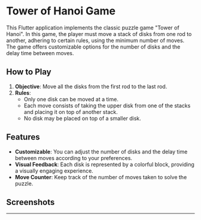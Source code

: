 # Tower of Hanoi Game

This Flutter application implements the classic puzzle game "Tower of Hanoi". In this game, the player must move a stack of disks from one rod to another, adhering to certain rules, using the minimum number of moves. The game offers customizable options for the number of disks and the delay time between moves.

## How to Play

1. **Objective**: Move all the disks from the first rod to the last rod.
2. **Rules**:
   - Only one disk can be moved at a time.
   - Each move consists of taking the upper disk from one of the stacks and placing it on top of another stack.
   - No disk may be placed on top of a smaller disk.

## Features

- **Customizable**: You can adjust the number of disks and the delay time between moves according to your preferences.
- **Visual Feedback**: Each disk is represented by a colorful block, providing a visually engaging experience.
- **Move Counter**: Keep track of the number of moves taken to solve the puzzle.

## Screenshots



---
